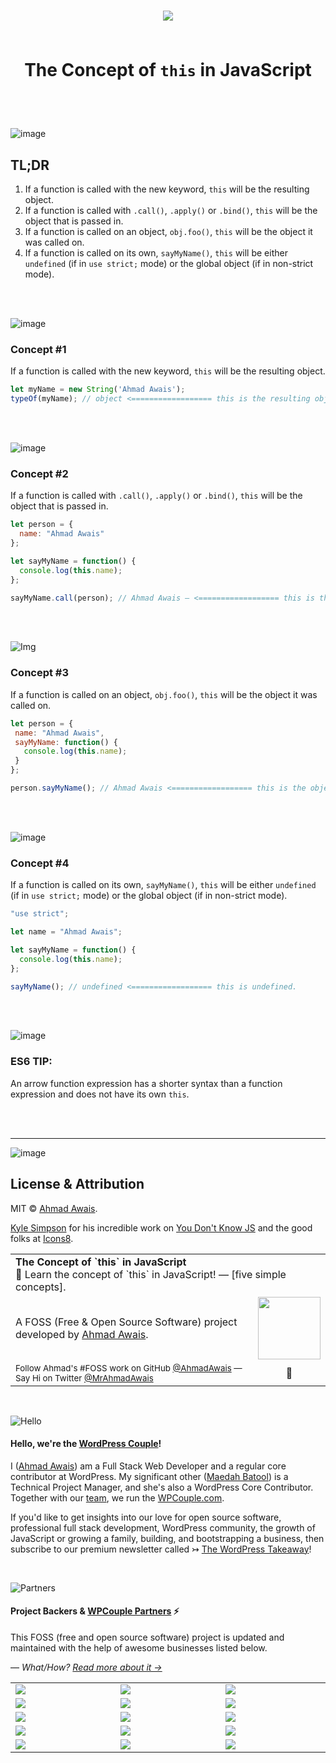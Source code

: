 <h1 align="center">
<img src="http://on.ahmda.ws/ouIP/c">
<br><br>

  The Concept of `this` in JavaScript
</h1>

<br><br>

![image](http://on.ahmda.ws/ou4S/c)

## TL;DR

1. If a function is called with the new keyword, `this` will be the resulting object.
1. If a function is called with `.call()`, `.apply()` or `.bind()`, `this` will be the object that is passed in.
1. If a function is called on an object, `obj.foo()`, `this` will be the object it was called on.
1. If a function is called on its own, `sayMyName()`, `this` will be either `undefined` (if in `use strict;` mode) or the global object (if in non-strict mode).

<br><br>

![image](http://on.ahmda.ws/ouTw/c)

### Concept #1

If a function is called with the new keyword, `this` will be the resulting object.

```js
let myName = new String('Ahmad Awais');
typeOf(myName); // object <================== this is the resulting object.
```
<br><br>

![image](http://on.ahmda.ws/ouBd/c)

### Concept #2

If a function is called with `.call()`, `.apply()` or `.bind()`, `this` will be the object that is passed in.

```js
let person = {
  name: "Ahmad Awais"
};

let sayMyName = function() {
  console.log(this.name);
};

sayMyName.call(person); // Ahmad Awais — <================== this is the object that is passed in i.e. person.
```

<br><br>

![Img](http://on.ahmda.ws/ouNb/c)

### Concept #3

If a function is called on an object, `obj.foo()`, `this` will be the object it was called on.

 ```js
 let person = {
  name: "Ahmad Awais",
  sayMyName: function() {
    console.log(this.name);
  }
};

person.sayMyName(); // Ahmad Awais <================== this is the object on which the functions was called i.e. person.
```

<br><br>

![image](http://on.ahmda.ws/ouRL/c)

### Concept #4

If a function is called on its own, `sayMyName()`, `this` will be either `undefined` (if in `use strict;` mode) or the global object (if in non-strict mode).

```js
"use strict";

let name = "Ahmad Awais";

let sayMyName = function() {
  console.log(this.name);
};

sayMyName(); // undefined <================== this is undefined.
```

<br><br>

![image](http://on.ahmda.ws/ou7U/c)

### ES6 TIP:
An arrow function expression has a shorter syntax than a function expression and does not have its own `this`.

<br><br>

---

![image](http://on.ahmda.ws/ou71/c)

## License & Attribution

MIT © [Ahmad Awais](https://AhmadAwais.com/).

[Kyle Simpson](https://github.com/getify) for his incredible work on [You Don't Know JS](https://github.com/getify/You-Dont-Know-JS) and the good folks at [Icons8](https://icons8.com/).

<table width='100%' align="center">
    <tr>
        <td align='left' width='100%' colspan='2'>
            <strong>The Concept of `this` in JavaScript</strong><br />
            🔰 Learn the concept of `this` in JavaScript! — [five simple concepts].
        </td>
    </tr>
    <tr>
        <td>
            A FOSS (Free & Open Source Software) project developed by <a href='https://github.com/ahmadawais'>Ahmad Awais</a>.
        </td>
        <td align='center'>
            <a href='https://AhmadAwais.com/'>
                <img src='https://i.imgur.com/Asg4d3k.png' width='100' />
            </a>
        </td>
    </tr>
    <tr><td><sup> Follow Ahmad's #FOSS work on GitHub <a href='https://github.com/ahmadawais'>@AhmadAwais</a> —   Say Hi on Twitter <a href="https://twitter.com/mrahmadawais/">@MrAhmadAwais</a></sup></td><td  align='center'>👋</td></tr>
</table>
<br>

![Hello](http://on.ahmda.ws/ouK5/c)

#### **Hello, we're the [WordPress Couple](https://WPCouple.com)**!

I ([Ahmad Awais](https://twitter.com/mrahmadawais/)) am a Full Stack Web Developer and a regular core contributor at WordPress. My significant other ([Maedah Batool](https://twitter.com/MaedahBatool/)) is a Technical Project Manager, and she's also a WordPress Core Contributor. Together with our [team](https://WPCouple.com/team), we run the [WPCouple.com](https://WPCouple.com/).

If you'd like to get insights into our love for open source software, professional full stack development, WordPress community, the growth of JavaScript or growing a family, building, and bootstrapping a business, then subscribe to our premium newsletter called ↣ [The WordPress Takeaway](https://WPTakeaway.club)!


<br>

![Partners](http://on.ahmda.ws/ou6K/c)

#### Project Backers & [WPCouple Partners](https://WPCouple.com/partners) ⚡️

This FOSS (free and open source software) project is updated and maintained with the help of awesome businesses listed below.

— _What/How? [Read more about it →](https://WPCouple.com/partners)_

<table width='100%'>
	<tr>
		<td width='333.33'><a target='_blank' href='https://www.gravityforms.com/?utm_source=WPCouple&utm_medium=Partner'><img src='http://on.ahmda.ws/mtrE/c' /></a></td>
		<td width='333.33'><a target='_blank' href='https://kinsta.com/?utm_source=WPCouple&utm_medium=Partner'><img src='http://on.ahmda.ws/mu5O/c' /></a></td>
		<td width='333.33'><a target='_blank' href='https://wpengine.com/?utm_source=WPCouple&utm_medium=Partner'><img src='http://on.ahmda.ws/mto3/c' /></a></td>
	</tr>
	<tr>
		<td width='333.33'><a target='_blank' href='https://www.sitelock.com/?utm_source=WPCouple&utm_medium=Partner'><img src='http://on.ahmda.ws/mtyZ/c' /></a></td>
		<td width='333.33'><a target='_blank' href='https://wp-rocket.me/?utm_source=WPCouple&utm_medium=Partner'><img src='http://on.ahmda.ws/mtrv/c' /></a></td>
		<td width='333.33'><a target='_blank' href='https://blogvault.net/?utm_source=WPCouple&utm_medium=Partner'><img src='http://on.ahmda.ws/mtph/c' /></a></td>
	</tr>
	<tr>
		<td width='333.33'><a target='_blank' href='http://cridio.com/?utm_source=WPCouple&utm_medium=Partner'><img src='http://on.ahmda.ws/mtmy/c' /></a></td>
		<td width='333.33'><a target='_blank' href='http://wecobble.com/?utm_source=WPCouple&utm_medium=Partner'><img src='http://on.ahmda.ws/mtrW/c' /></a></td>
		<td width='333.33'><a target='_blank' href='https://www.cloudways.com/?utm_source=WPCouple&utm_medium=Partner'><img src='http://on.ahmda.ws/mu0C/c' /></a></td>
	</tr>
	<tr>
		<td width='333.33'><a target='_blank' href='https://www.cozmoslabs.com/?utm_source=WPCouple&utm_medium=Partner'><img src='http://on.ahmda.ws/mu9W/c' /></a></td>
		<td width='333.33'><a target='_blank' href='https://wpgeodirectory.com/?utm_source=WPCouple&utm_medium=Partner'><img src='http://on.ahmda.ws/mtwv/c' /></a></td>
		<td width='333.33'><a target='_blank' href='https://www.wpsecurityauditlog.com/?utm_source=WPCouple&utm_medium=Partner'><img src='http://on.ahmda.ws/mtkh/c' /></a></td>
	</tr>
	<tr>
		<td width='333.33'><a target='_blank' href='https://mythemeshop.com/?utm_source=WPCouple&utm_medium=Partner'><img src='http://on.ahmda.ws/n3ug/c' /></a></td>
		<td width='333.33'><a target='_blank' href='https://www.liquidweb.com/?utm_source=WPCouple&utm_medium=Partner'><img src='http://on.ahmda.ws/mtnt/c' /></a></td>
		<td width='333.33'><a target='_blank' href='https://WPCouple.com/contact?utm_source=WPCouple&utm_medium=Partner'><img src='http://on.ahmda.ws/mu3F/c' /></a></td>
	</tr>
</table>

<br>